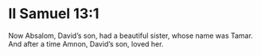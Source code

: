# II Samuel 13:1

Now Absalom, David’s son, had a beautiful sister, whose name was Tamar. And after a time Amnon, David’s son, loved her.
